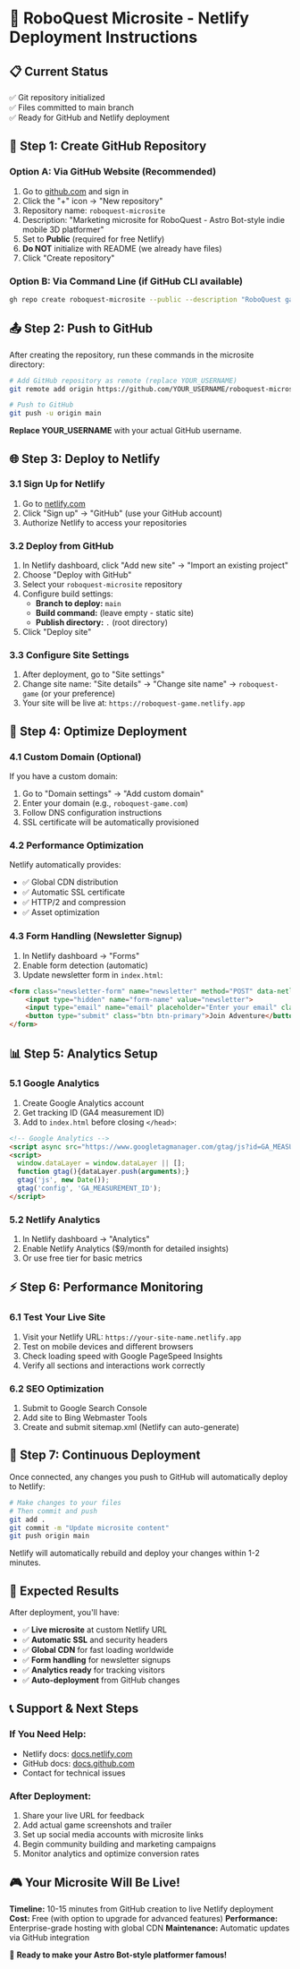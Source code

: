 # 🚀 RoboQuest Microsite - Netlify Deployment Instructions

## 📋 Current Status
✅ Git repository initialized  
✅ Files committed to main branch  
✅ Ready for GitHub and Netlify deployment  

## 🔗 Step 1: Create GitHub Repository

### Option A: Via GitHub Website (Recommended)
1. Go to [github.com](https://github.com) and sign in
2. Click the "+" icon → "New repository"
3. Repository name: `roboquest-microsite` 
4. Description: "Marketing microsite for RoboQuest - Astro Bot-style indie mobile 3D platformer"
5. Set to **Public** (required for free Netlify)
6. **Do NOT** initialize with README (we already have files)
7. Click "Create repository"

### Option B: Via Command Line (if GitHub CLI available)
```bash
gh repo create roboquest-microsite --public --description "RoboQuest game marketing microsite"
```

## 📤 Step 2: Push to GitHub

After creating the repository, run these commands in the microsite directory:

```bash
# Add GitHub repository as remote (replace YOUR_USERNAME)
git remote add origin https://github.com/YOUR_USERNAME/roboquest-microsite.git

# Push to GitHub
git push -u origin main
```

**Replace YOUR_USERNAME** with your actual GitHub username.

## 🌐 Step 3: Deploy to Netlify

### 3.1 Sign Up for Netlify
1. Go to [netlify.com](https://netlify.com)
2. Click "Sign up" → "GitHub" (use your GitHub account)
3. Authorize Netlify to access your repositories

### 3.2 Deploy from GitHub
1. In Netlify dashboard, click "Add new site" → "Import an existing project"
2. Choose "Deploy with GitHub"
3. Select your `roboquest-microsite` repository
4. Configure build settings:
   - **Branch to deploy:** `main`
   - **Build command:** (leave empty - static site)
   - **Publish directory:** `.` (root directory)
5. Click "Deploy site"

### 3.3 Configure Site Settings
1. After deployment, go to "Site settings"
2. Change site name: "Site details" → "Change site name" → `roboquest-game` (or your preference)
3. Your site will be live at: `https://roboquest-game.netlify.app`

## 🔧 Step 4: Optimize Deployment

### 4.1 Custom Domain (Optional)
If you have a custom domain:
1. Go to "Domain settings" → "Add custom domain"
2. Enter your domain (e.g., `roboquest-game.com`)
3. Follow DNS configuration instructions
4. SSL certificate will be automatically provisioned

### 4.2 Performance Optimization
Netlify automatically provides:
- ✅ Global CDN distribution
- ✅ Automatic SSL certificate
- ✅ HTTP/2 and compression
- ✅ Asset optimization

### 4.3 Form Handling (Newsletter Signup)
1. In Netlify dashboard → "Forms"
2. Enable form detection (automatic)
3. Update newsletter form in `index.html`:

```html
<form class="newsletter-form" name="newsletter" method="POST" data-netlify="true">
    <input type="hidden" name="form-name" value="newsletter">
    <input type="email" name="email" placeholder="Enter your email" class="email-input" required>
    <button type="submit" class="btn btn-primary">Join Adventure</button>
</form>
```

## 📊 Step 5: Analytics Setup

### 5.1 Google Analytics
1. Create Google Analytics account
2. Get tracking ID (GA4 measurement ID)
3. Add to `index.html` before closing `</head>`:

```html
<!-- Google Analytics -->
<script async src="https://www.googletagmanager.com/gtag/js?id=GA_MEASUREMENT_ID"></script>
<script>
  window.dataLayer = window.dataLayer || [];
  function gtag(){dataLayer.push(arguments);}
  gtag('js', new Date());
  gtag('config', 'GA_MEASUREMENT_ID');
</script>
```

### 5.2 Netlify Analytics
1. In Netlify dashboard → "Analytics"
2. Enable Netlify Analytics ($9/month for detailed insights)
3. Or use free tier for basic metrics

## ⚡ Step 6: Performance Monitoring

### 6.1 Test Your Live Site
1. Visit your Netlify URL: `https://your-site-name.netlify.app`
2. Test on mobile devices and different browsers
3. Check loading speed with Google PageSpeed Insights
4. Verify all sections and interactions work correctly

### 6.2 SEO Optimization
1. Submit to Google Search Console
2. Add site to Bing Webmaster Tools  
3. Create and submit sitemap.xml (Netlify can auto-generate)

## 🔄 Step 7: Continuous Deployment

Once connected, any changes you push to GitHub will automatically deploy to Netlify:

```bash
# Make changes to your files
# Then commit and push
git add .
git commit -m "Update microsite content"
git push origin main
```

Netlify will automatically rebuild and deploy your changes within 1-2 minutes.

## 🎯 Expected Results

After deployment, you'll have:
- ✅ **Live microsite** at custom Netlify URL
- ✅ **Automatic SSL** and security headers
- ✅ **Global CDN** for fast loading worldwide
- ✅ **Form handling** for newsletter signups
- ✅ **Analytics ready** for tracking visitors
- ✅ **Auto-deployment** from GitHub changes

## 📞 Support & Next Steps

### If You Need Help:
- Netlify docs: [docs.netlify.com](https://docs.netlify.com)
- GitHub docs: [docs.github.com](https://docs.github.com)
- Contact for technical issues

### After Deployment:
1. Share your live URL for feedback
2. Add actual game screenshots and trailer
3. Set up social media accounts with microsite links
4. Begin community building and marketing campaigns
5. Monitor analytics and optimize conversion rates

## 🎮 Your Microsite Will Be Live!

**Timeline:** 10-15 minutes from GitHub creation to live Netlify deployment
**Cost:** Free (with option to upgrade for advanced features)
**Performance:** Enterprise-grade hosting with global CDN
**Maintenance:** Automatic updates via GitHub integration

🚀 **Ready to make your Astro Bot-style platformer famous!**